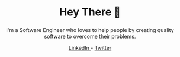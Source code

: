 <h1 align="center">Hey There 👋</h1>

###

<p align="center">I'm a Software Engineer who loves to help people by creating quality software to overcome their problems.</p>

<div align="center">
  <a href="https://linkedin.com/in/atakanzen" target="_blank">
   LinkedIn
  </a>
  -
  <a href="https://twitter.com/atakanzen_" target="_blank">
   Twitter
  </a>
</div>

